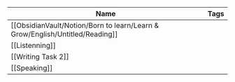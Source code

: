 | Name                                                                         | Tags |
| ---------------------------------------------------------------------------- | ---- |
| [[ObsidianVault/Notion/Born to learn/Learn & Grow/English/Untitled/Reading]] |      |
| [[Listenning]]                                                               |      |
| [[Writing Task 2]]                                                           |      |
| [[Speaking]]                                                                 |      |